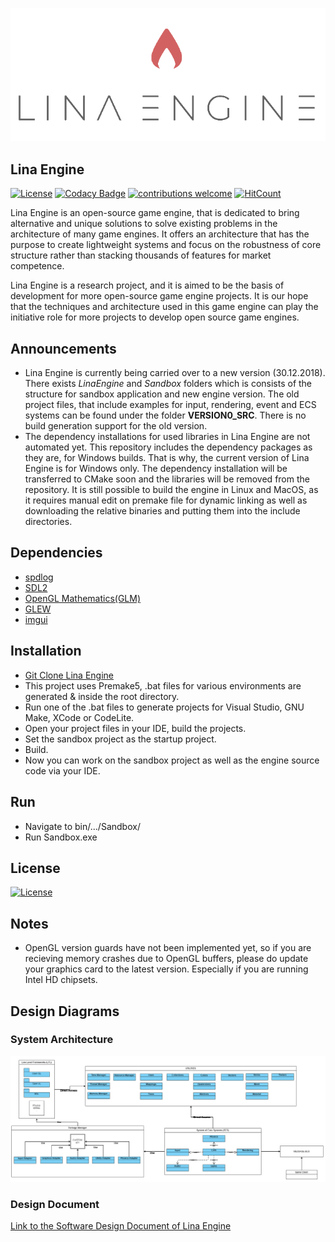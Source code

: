 ![Lina](Docs/Images/LinaLogo.png?raw=true "Title")

## Lina Engine  
[![License](https://img.shields.io/badge/License-Apache%202.0-blue.svg)](https://opensource.org/licenses/Apache-2.0) 
[![Codacy Badge](https://api.codacy.com/project/badge/Grade/12c68c16c719427786597403aee43eb4)](https://app.codacy.com/app/inanevin/LinaEngine?utm_source=github.com&utm_medium=referral&utm_content=inanevin/LinaEngine&utm_campaign=Badge_Grade_Dashboard)
[![contributions welcome](https://img.shields.io/badge/contributions-welcome-brightgreen.svg?style=flat)](https://github.com/inanevin/LinaEngine/issues) 
[![HitCount](http://hits.dwyl.io/inanevin/LinaEngine.svg)](http://hits.dwyl.io/inanevin/LinaEngine)

Lina Engine is an open-source game engine, that is dedicated to bring alternative and unique solutions to solve existing problems in the architecture of many game engines. It offers an architecture that has the purpose to create lightweight systems and focus on the robustness of core structure rather than stacking thousands of features for market competence. 

Lina Engine is a research project, and it is aimed to be the basis of development for more open-source game engine projects. It is our hope that the techniques and architecture used in this game engine can play the initiative role for more projects to develop open source game engines.

## Announcements

-  Lina Engine is currently being carried over to a new version (30.12.2018). There exists _LinaEngine_ and _Sandbox_ folders which is consists of the structure for sandbox application and new engine version. The old project files, that include examples for input, rendering, event and ECS systems can be found under the folder __VERSION0_SRC__. There is no build generation support for the old version. 
-  The dependency installations for used libraries in Lina Engine are not automated yet. This repository includes the dependency packages as they are, for Windows builds. That is why, the current version of Lina Engine is for Windows only. The dependency installation will be transferred to CMake soon and the libraries will be removed from the repository. It is still possible to build the engine in Linux and MacOS, as it requires manual edit on premake file for dynamic linking as well as downloading the relative binaries and putting them into the include directories.

## Dependencies
-  [spdlog](https://github.com/gabime/spdlog)
-  [SDL2](https://www.libsdl.org/)
-  [OpenGL Mathematics(GLM)](https://glm.g-truc.net/0.9.9/index.html)
-  [GLEW](http://glew.sourceforge.net/)
-  [imgui](https://github.com/ocornut/imgui)

## Installation

-  [Git Clone Lina Engine](https://github.com/inanevin/LinaEngine)
-  This project uses Premake5, .bat files for various environments are generated & inside the root directory.
-  Run one of the .bat files to generate projects for Visual Studio, GNU Make, XCode or CodeLite.
-  Open your project files in your IDE, build the projects. 
-  Set the sandbox project as the startup project.
-  Build.
-  Now you can work on the sandbox project as well as the engine source code via your IDE. 

## Run

-  Navigate to bin/.../Sandbox/
-  Run Sandbox.exe

## License

[![License](https://img.shields.io/badge/License-Apache%202.0-blue.svg)](https://opensource.org/licenses/Apache-2.0)

## Notes
-  OpenGL version guards have not been implemented yet, so if you are recieving memory crashes due to OpenGL buffers, please do update your graphics card to the latest version. Especially if you are running Intel HD chipsets.

## Design Diagrams

### System Architecture
![Diagram 1](Docs/Images/SCS.png?raw=true "Title")

### Design Document

[Link to the Software Design Document of Lina Engine](https://docs.google.com/document/d/13Z1D77WbLJkyq0Q2Q9DdKKSM4tfqiZHQi_j_x0Rs5Ec/edit?usp=sharing)
